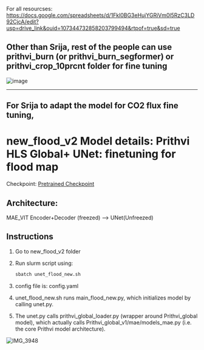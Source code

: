 For all resourcses: https://docs.google.com/spreadsheets/d/1Fkl0BG3eHujYGRiVm0l5RzC3LD92CjcA/edit?usp=drive_link&ouid=107344732858203799494&rtpof=true&sd=true

##  Other than Srija, rest of the people can use prithvi_burn (or prithvi_burn_segformer) or prithvi_crop_10prcnt folder for fine tuning
![image](https://github.com/user-attachments/assets/d31c0a58-17f3-44a3-9d24-9347cbc95aac)
***************************************************************************************************************************************

## For Srija to adapt the model for CO2 flux fine tuning,
# new_flood_v2 Model details: Prithvi HLS Global+ UNet: finetuning for flood map
<!---- Provide an overview of what is being achieved in this repo ----> 
Checkpoint: [ Pretrained Checkpoint](https://www.nsstc.uah.edu/data/sujit.roy/Prithvi_checkpoints/)

## Architecture:

MAE_VIT Encoder+Decoder (freezed) --> UNet(Unfreezed) 


## Instructions
1. Go to new_flood_v2 folder

2. Run slurm script using:
   ```python
   sbatch unet_flood_new.sh
   ```
3. config file is: config.yaml

4. unet_flood_new.sh runs main_flood_new.py, which initializes model by calling unet.py.

5. The unet.py calls prithvi_global_loader.py (wrapper around Prithvi_global model), which actually calls Prithvi_global_v1/mae/models_mae.py (i.e. the core Prithvi model architecture). 

![IMG_3948](https://github.com/user-attachments/assets/ae5c0b64-31e3-495c-b485-6e4cb9eecb06)
